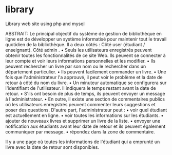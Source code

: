 # library
Library web site using php and mysql




ABSTRAIT: 
Le principal objectif du système de gestion de bibliothèque en ligne est de développer un système informatisé pour maintenir tout le travail quotidien de la bibliothèque.
Il a deux côtés :
Côté user (étudiant / enseignant). 
Côté admin .
•	Seuls les utilisateurs enregistrés peuvent obtenir toutes les fonctionnalités de ce site Web. Ils peuvent se connecter à leur compte et voir leurs informations personnelles et les modifier. 
•	Ils peuvent rechercher un livre par son nom ou le rechercher dans un département particulier. 
•	Ils peuvent facilement commander un livre. 
•	Une fois que l'administrateur l'a approuvé, il peut voir le problème et la date de retour à côté du nom du livre. 
•	Un minuteur automatique se configurera sur l'identifiant de l'utilisateur. Il indiquera le temps restant avant la date de retour. 
•	S'ils ont besoin de plus de temps, ils peuvent envoyer un message à l'administrateur. 
•	En outre, il existe une section de commentaires publics où les utilisateurs enregistrés peuvent commenter leurs suggestions et poser des questions.
D'autre part, l'administrateur peut :
•	voir quel étudiant est actuellement en ligne.
•	voir toutes les informations sur les étudiants.
•	ajouter de nouveaux livres et supprimer un livre de la liste.
•	envoyer une notification aux étudiants avant leur date de retour et ils peuvent également communiquer par message.
•	répondez dans la zone de commentaire.

Il y a une page où toutes les informations de l'étudiant qui a emprunté un livre avec la date de retour sont disponibles.

